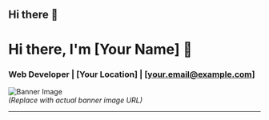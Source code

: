 ## Hi there 👋

# Hi there, I'm [Your Name] 👋  
### Web Developer | [Your Location] | [your.email@example.com]

![Banner Image](https://via.placeholder.com/1200x400?text=Welcome+to+My+GitHub+Profile)  
*(Replace with actual banner image URL)*

---


<!--
**Riadul-Hasan/Riadul-Hasan** is a ✨ _special_ ✨ repository because its `README.md` (this file) appears on your GitHub profile.

Here are some ideas to get you started:

- 🔭 I’m currently working on ...
- 🌱 I’m currently learning ...
- 👯 I’m looking to collaborate on ...
- 🤔 I’m looking for help with ...
- 💬 Ask me about ...
- 📫 How to reach me: ...
- 😄 Pronouns: ...
- ⚡ Fun fact: ...
-->
